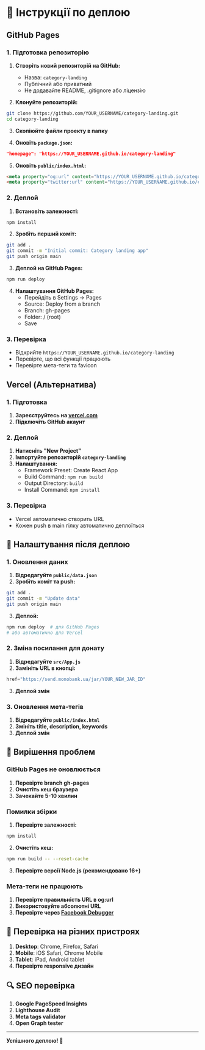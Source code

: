 # 🚀 Інструкції по деплою

## GitHub Pages

### 1. Підготовка репозиторію

1. **Створіть новий репозиторій на GitHub:**
   - Назва: `category-landing`
   - Публічний або приватний
   - Не додавайте README, .gitignore або ліцензію

2. **Клонуйте репозиторій:**
```bash
git clone https://github.com/YOUR_USERNAME/category-landing.git
cd category-landing
```

3. **Скопіюйте файли проекту в папку**

4. **Оновіть `package.json`:**
```json
"homepage": "https://YOUR_USERNAME.github.io/category-landing"
```

5. **Оновіть `public/index.html`:**
```html
<meta property="og:url" content="https://YOUR_USERNAME.github.io/category-landing/" />
<meta property="twitter:url" content="https://YOUR_USERNAME.github.io/category-landing/" />
```

### 2. Деплой

1. **Встановіть залежності:**
```bash
npm install
```

2. **Зробіть перший коміт:**
```bash
git add .
git commit -m "Initial commit: Category landing app"
git push origin main
```

3. **Деплой на GitHub Pages:**
```bash
npm run deploy
```

4. **Налаштування GitHub Pages:**
   - Перейдіть в Settings → Pages
   - Source: Deploy from a branch
   - Branch: gh-pages
   - Folder: / (root)
   - Save

### 3. Перевірка

- Відкрийте `https://YOUR_USERNAME.github.io/category-landing`
- Перевірте, що всі функції працюють
- Перевірте мета-теги та favicon

## Vercel (Альтернатива)

### 1. Підготовка

1. **Зареєструйтесь на [vercel.com](https://vercel.com)**
2. **Підключіть GitHub акаунт**

### 2. Деплой

1. **Натисніть "New Project"**
2. **Імпортуйте репозиторій `category-landing`**
3. **Налаштування:**
   - Framework Preset: Create React App
   - Build Command: `npm run build`
   - Output Directory: `build`
   - Install Command: `npm install`

### 3. Перевірка

- Vercel автоматично створить URL
- Кожен push в main гілку автоматично деплоїться

## 🔧 Налаштування після деплою

### 1. Оновлення даних

1. **Відредагуйте `public/data.json`**
2. **Зробіть коміт та push:**
```bash
git add .
git commit -m "Update data"
git push origin main
```

3. **Деплой:**
```bash
npm run deploy  # для GitHub Pages
# або автоматично для Vercel
```

### 2. Зміна посилання для донату

1. **Відредагуйте `src/App.js`**
2. **Замініть URL в кнопці:**
```javascript
href="https://send.monobank.ua/jar/YOUR_NEW_JAR_ID"
```

3. **Деплой змін**

### 3. Оновлення мета-тегів

1. **Відредагуйте `public/index.html`**
2. **Змініть title, description, keywords**
3. **Деплой змін**

## 🚨 Вирішення проблем

### GitHub Pages не оновлюється

1. **Перевірте branch gh-pages**
2. **Очистіть кеш браузера**
3. **Зачекайте 5-10 хвилин**

### Помилки збірки

1. **Перевірте залежності:**
```bash
npm install
```

2. **Очистіть кеш:**
```bash
npm run build -- --reset-cache
```

3. **Перевірте версії Node.js (рекомендовано 16+)**

### Мета-теги не працюють

1. **Перевірте правильність URL в og:url**
2. **Використовуйте абсолютні URL**
3. **Перевірте через [Facebook Debugger](https://developers.facebook.com/tools/debug/)**

## 📱 Перевірка на різних пристроях

1. **Desktop**: Chrome, Firefox, Safari
2. **Mobile**: iOS Safari, Chrome Mobile
3. **Tablet**: iPad, Android tablet
4. **Перевірте responsive дизайн**

## 🔍 SEO перевірка

1. **Google PageSpeed Insights**
2. **Lighthouse Audit**
3. **Meta tags validator**
4. **Open Graph tester**

---

**Успішного деплою! 🎉**
